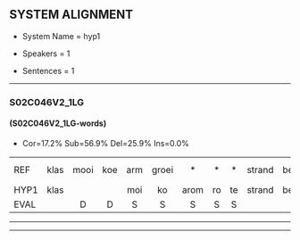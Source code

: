 
## SYSTEM ALIGNMENT

- System Name = hyp1

- Speakers = 1

- Sentences = 1

---

### S02C046V2_1LG

#### (S02C046V2_1LG-words)

- Cor=17.2%	Sub=56.9%	Del=25.9%	Ins=0.0%

|  |  |  |  |  |  |  |  |  |  |  |  |  |  |  |  |  |  |  |  |  |  |  |  |  |  |  |  |  |  |  |  |  |  |  |  |  |  |  |  |  |  |  |  |  |  |  |  |  |  |  |  |  |  |  |  |  |  |  |
|:--- |:---:|:---:|:---:|:---:|:---:|:---:|:---:|:---:|:---:|:---:|:---:|:---:|:---:|:---:|:---:|:---:|:---:|:---:|:---:|:---:|:---:|:---:|:---:|:---:|:---:|:---:|:---:|:---:|:---:|:---:|:---:|:---:|:---:|:---:|:---:|:---:|:---:|:---:|:---:|:---:|:---:|:---:|:---:|:---:|:---:|:---:|:---:|:---:|:---:|:---:|:---:|:---:|:---:|:---:|:---:|:---:|:---:|:---:|
| REF | klas | mooi | koe | arm | groei | * | * | * | strand | bed | eerst | voor | draai | * | * | * | sjaal | sjaal | herfst | duur | * | straat | leeuw | *s | hoek | * | krant | * | hout | * | vriend | gauw | *s | chips*(gips) | * | groen | feest | reis | * | jas | huis | paard | vijf | *s | muts | nieuw | kind | bang | oog | zacht | schoen | * | * | plas | neus | knoop | * | plank |
| HYP1 | klas |  |  | moi | ko | arom | ro | te | strand | bed | eerst | voor |  |  |  | trey | j | gal | herst | k | st | straat |  |  |  |  | reeel | l | la | goom | hu | hd | vreemd | gal | sep | hum | fest | ges | jan | jas |  |  |  | hes | at | vi | nt | kinbal | oog | zacht |  |  | goen | laf | nes | knoop |  | pren |
| EVAL |  | D | D | S | S | S | S | S |  |  |  |  | D | D | D | S | S | S | S | S | S |  | D | D | D | D | S | S | S | S | S | S | S | S | S | S | S | S | S |  | D | D | D | S | S | S | S | S |  |  | D | D | S | S | S |  | D | S |
---

---
